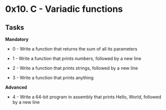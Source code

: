 # 0x10. C - Variadic functions #

## Tasks ##

**Mandatory**
* 0 - Write a function that returns the sum of all its parameters

* 1 - Write a function that prints numbers, followed by a new line

* 2 - Write a function that prints strings, followed by a new line

* 3 - Write a function that prints anything
 
**Advanced**
* 4 - Write a 64-bit program in assembly that prints Hello, World,
followed by a new line
